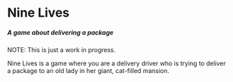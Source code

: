 # Nine Lives
##### A game about delivering a package

NOTE: This is just a work in progress.

Nine Lives is a game where you are a delivery driver who is trying to deliver a package to an old lady in her giant, cat-filled mansion.

